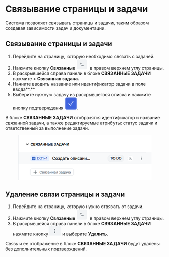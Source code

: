 # Связывание страницы и задачи

Система позволяет связывать страницы и задачи, таким образом создавая зависимости задач и документации.

## Связывание страницы и задачи

1. Перейдите на страницу, которую необходимо связать с задачей.
2. Нажмите кнопку **Связанные** <img src="../../../.gitbook/assets/изображение (1).png" alt="" data-size="line"> в правом верхнем углу страницы.
3. В раскрывшейся справа панели в блоке **СВЯЗАННЫЕ ЗАДАЧИ** нажмите **+ Связанная задача.**
4. Начните вводить название или идентификатор задачи в поле ввода**.**
5. Выберите нужную задачу из раскрывшегося списка и нажмите кнопку подтверждения <img src="../../../.gitbook/assets/изображение (108).png" alt="" data-size="line">.

В блоке **СВЯЗАННЫЕ ЗАДАЧИ** отобразятся идентификатор и название связанной задачи, а также редактируемые атрибуты: статус задачи и ответственный за выполнение задачи.

<figure><img src="../../../.gitbook/assets/изображение (4) (1) (1).png" alt=""><figcaption></figcaption></figure>

## Удаление связи страницы и задачи

1. Перейдите на страницу, которую нужно отвязать от задачи.
2. Нажмите кнопку **Связанные** <img src="../../../.gitbook/assets/изображение (2).png" alt="" data-size="line"> в правом верхнем углу страницы.&#x20;
3. В раскрывшейся справа панели в блоке **СВЯЗАННЫЕ ЗАДАЧИ** нажмите кнопку<img src="../../../.gitbook/assets/изображение (29).png" alt="" data-size="line"> и выберите **Удалить**.

Связь и ее отображение в блоке **СВЯЗАННЫЕ ЗАДАЧИ** будут удалены без дополнительных подтверждений.&#x20;

###

